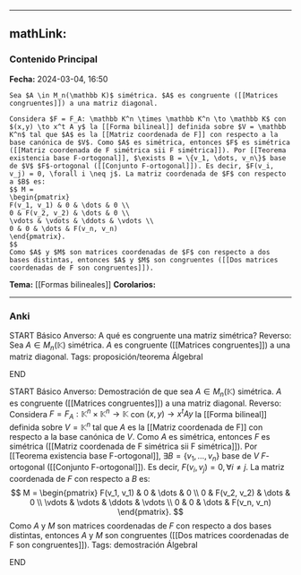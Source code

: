 
---
mathLink:
---
### Contenido Principal

**Fecha:** 2024-03-04, 16:50

```ad-cor
Sea $A \in M_n(\mathbb K)$ simétrica. $A$ es congruente ([[Matrices congruentes]]) a una matriz diagonal.
```


```ad-proof
Considera $F = F_A: \mathbb K^n \times \mathbb K^n \to \mathbb K$ con $(x,y) \to x^t A y$ la [[Forma bilineal]] definida sobre $V = \mathbb K^n$ tal que $A$ es la [[Matriz coordenada de F]] con respecto a la base canónica de $V$. Como $A$ es simétrica, entonces $F$ es simétrica ([[Matriz coordenada de F simétrica sii F simétrica]]). Por [[Teorema existencia base F-ortogonal]], $\exists B = \{v_1, \dots, v_n\}$ base de $V$ $F$-ortogonal ([[Conjunto F-ortogonal]]). Es decir, $F(v_i, v_j) = 0, \forall i \neq j$. La matriz coordenada de $F$ con respecto a $B$ es:
$$ M = 
\begin{pmatrix}
F(v_1, v_1) & 0 & \dots & 0 \\
0 & F(v_2, v_2) & \dots & 0 \\
\vdots & \vdots & \ddots & \vdots \\
0 & 0 & \dots & F(v_n, v_n)
\end{pmatrix}.
$$
Como $A$ y $M$ son matrices coordenadas de $F$ con respecto a dos bases distintas, entonces $A$ y $M$ son congruentes ([[Dos matrices coordenadas de F son congruentes]]).
```

**Tema:** [[Formas bilineales]]
**Corolarios:**

---
### Anki

START
Básico
Anverso: A qué es congruente una matriz simétrica?
Reverso: Sea $A \in M_n(\mathbb K)$ simétrica. $A$ es congruente ([[Matrices congruentes]]) a una matriz diagonal.
Tags: proposición/teorema ÁlgebraI
<!--ID: 1709571902482-->
END

START
Básico
Anverso: Demostración de que sea $A \in M_n(\mathbb K)$ simétrica. $A$ es congruente ([[Matrices congruentes]]) a una matriz diagonal.
Reverso: Considera $F = F_A: \mathbb K^n \times \mathbb K^n \to \mathbb K$ con $(x,y) \to x^t A y$ la [[Forma bilineal]] definida sobre $V = \mathbb K^n$ tal que $A$ es la [[Matriz coordenada de F]] con respecto a la base canónica de $V$. Como $A$ es simétrica, entonces $F$ es simétrica ([[Matriz coordenada de F simétrica sii F simétrica]]). Por [[Teorema existencia base F-ortogonal]], $\exists B = \{v_1, \dots, v_n\}$ base de $V$ $F$-ortogonal ([[Conjunto F-ortogonal]]). Es decir, $F(v_i, v_j) = 0, \forall i \neq j$. La matriz coordenada de $F$ con respecto a $B$ es:
$$ M = 
\begin{pmatrix}
F(v_1, v_1) & 0 & \dots & 0 \\
0 & F(v_2, v_2) & \dots & 0 \\
\vdots & \vdots & \ddots & \vdots \\
0 & 0 & \dots & F(v_n, v_n)
\end{pmatrix}.
$$
Como $A$ y $M$ son matrices coordenadas de $F$ con respecto a dos bases distintas, entonces $A$ y $M$ son congruentes ([[Dos matrices coordenadas de F son congruentes]]).
Tags: demostración ÁlgebraI
<!--ID: 1709571902492-->
END